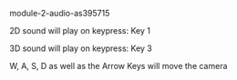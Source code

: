 module-2-audio-as395715

2D sound will play on keypress: Key 1

3D sound will play on keypress: Key 3

W, A, S, D as well as the Arrow Keys will move the camera
